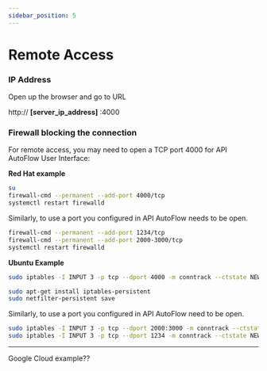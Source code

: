 ```yaml
---
sidebar_position: 5
---
```

# Remote Access

### **IP Address**

Open up the browser and go to URL

<div class="hero hero--dark">
  <div class="container">
    <p class="hero__subtitle">
        <span class="opacity-50">http://</span>
        <strong>[server_ip_address]</strong>
        <span class="opacity-50">:4000</span>
    </p>
  </div>
</div>


### Firewall blocking the connection

For remote access, you may need to open a TCP port 4000 for API AutoFlow User Interface:

**Red Hat example**

```bash
su
firewall-cmd --permanent --add-port 4000/tcp
systemctl restart firewalld
```

Similarly, to use a port you configured in API AutoFlow needs to be open.

```bash
firewall-cmd --permanent --add-port 1234/tcp
firewall-cmd --permanent --add-port 2000-3000/tcp
systemctl restart firewalld
```

**Ubuntu Example**

```bash
sudo iptables -I INPUT 3 -p tcp --dport 4000 -m conntrack --ctstate NEW,ESTABLISHED -j ACCEPT

sudo apt-get install iptables-persistent                  
sudo netfilter-persistent save
```

Similarly, to use a port you configured in API AutoFlow need to be open.

```bash
sudo iptables -I INPUT 3 -p tcp --dport 2000:3000 -m conntrack --ctstate NEW,ESTABLISHED -j ACCEPT
sudo iptables -I INPUT 3 -p tcp --dport 1234 -m conntrack --ctstate NEW,ESTABLISHED -j ACCEPT

```

---

Google Cloud example??